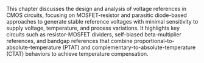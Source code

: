 This chapter discusses the design and analysis of voltage references in CMOS circuits, focusing on MOSFET-resistor and parasitic diode-based approaches to generate stable reference voltages with minimal sensitivity to supply voltage, temperature, and process variations. It highlights key circuits such as resistor-MOSFET dividers, self-biased beta-multiplier references, and bandgap references that combine proportional-to-absolute-temperature (PTAT) and complementary-to-absolute-temperature (CTAT) behaviors to achieve temperature compensation.
